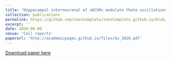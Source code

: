 ```yaml
---
title: "Hippocampal interneuronal α7 nAChRs modulate theta oscillations in freely moving mice"
collection: publications
permalink: https://github.com/inesCompleto/inesCompleto.github.io/blob/34a9dce8215823a257bc698adc3708ca0658441b/files/Gu_2020.pdf
excerpt: ''
date: 2020-06-09
venue: 'Cell reports'
paperurl: 'http://academicpages.github.io/files/Gu_2020.pdf'
---
```


[Download paper here](http://academicpages.github.io/files/Gu_2020.pdf)

